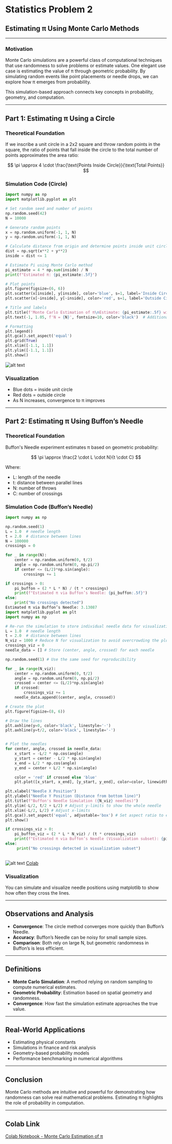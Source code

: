 # Statistics Problem 2

##  Estimating π Using Monte Carlo Methods

---

###  Motivation

Monte Carlo simulations are a powerful class of computational techniques that use randomness to solve problems or estimate values. One elegant use case is estimating the value of π through geometric probability. By simulating random events like point placements or needle drops, we can explore how π emerges from probability.

This simulation-based approach connects key concepts in probability, geometry, and computation.

---

## Part 1: Estimating π Using a Circle

###  Theoretical Foundation

If we inscribe a unit circle in a 2x2 square and throw random points in the square, the ratio of points that fall inside the circle to the total number of points approximates the area ratio:

$$
\pi \approx 4 \cdot \frac{\text{Points Inside Circle}}{\text{Total Points}}
$$

###  Simulation Code (Circle)

```python
import numpy as np
import matplotlib.pyplot as plt

# Set random seed and number of points
np.random.seed(42)
N = 10000

# Generate random points
x = np.random.uniform(-1, 1, N)
y = np.random.uniform(-1, 1, N)

# Calculate distance from origin and determine points inside unit circle
dist = np.sqrt(x**2 + y**2)
inside = dist <= 1

# Estimate Pi using Monte Carlo method
pi_estimate = 4 * np.sum(inside) / N
print(f"Estimated π: {pi_estimate:.5f}")

# Plot points
plt.figure(figsize=(6, 6))
plt.scatter(x[inside], y[inside], color='blue', s=1, label='Inside Circle')
plt.scatter(x[~inside], y[~inside], color='red', s=1, label='Outside Circle')

# Title and labels
plt.title(f'Monte Carlo Estimation of π\nEstimate: {pi_estimate:.5f} with N = {N}')
plt.text(-1, 1.05, f'N = {N}', fontsize=10, color='black')  # Additional label on plot

# Formatting
plt.legend()
plt.gca().set_aspect('equal')
plt.grid(True)
plt.xlim([-1.1, 1.1])
plt.ylim([-1.1, 1.1])
plt.show()
```
![alt text](image-8.png)
###  Visualization

- Blue dots = inside unit circle
- Red dots = outside circle
- As N increases, convergence to π improves

---

## Part 2: Estimating π Using Buffon’s Needle

###  Theoretical Foundation

Buffon's Needle experiment estimates π based on geometric probability:

$$
\pi \approx \frac{2 \cdot L \cdot N}{t \cdot C}
$$

Where:

- L: length of the needle
- t: distance between parallel lines
- N: number of throws
- C: number of crossings

###  Simulation Code (Buffon’s Needle)

```python
import numpy as np

np.random.seed(1)
L = 1.0  # needle length
t = 2.0  # distance between lines
N = 100000
crossings = 0

for _ in range(N):
    center = np.random.uniform(0, t/2)
    angle = np.random.uniform(0, np.pi/2)
    if center <= (L/2)*np.sin(angle):
        crossings += 1

if crossings > 0:
    pi_buffon = (2 * L * N) / (t * crossings)
    print(f"Estimated π via Buffon’s Needle: {pi_buffon:.5f}")
else:
    print("No crossings detected")
Estimated π via Buffon’s Needle: 3.13087
import matplotlib.pyplot as plt
import numpy as np

# Re-run the simulation to store individual needle data for visualization
L = 1.0  # needle length
t = 2.0  # distance between lines
N_viz = 1000 # Reduce N for visualization to avoid overcrowding the plot
crossings_viz = 0
needle_data = [] # Store (center, angle, crossed) for each needle

np.random.seed(1) # Use the same seed for reproducibility

for _ in range(N_viz):
    center = np.random.uniform(0, t/2)
    angle = np.random.uniform(0, np.pi/2)
    crossed = center <= (L/2)*np.sin(angle)
    if crossed:
        crossings_viz += 1
    needle_data.append((center, angle, crossed))

# Create the plot
plt.figure(figsize=(8, 6))

# Draw the lines
plt.axhline(y=0, color='black', linestyle='-')
plt.axhline(y=t/2, color='black', linestyle='-')


# Plot the needles
for center, angle, crossed in needle_data:
    x_start = -L/2 * np.cos(angle)
    y_start = center - L/2 * np.sin(angle)
    x_end = L/2 * np.cos(angle)
    y_end = center + L/2 * np.sin(angle)

    color = 'red' if crossed else 'blue'
    plt.plot([x_start, x_end], [y_start, y_end], color=color, linewidth=0.5)

plt.xlabel("Needle X Position")
plt.ylabel("Needle Y Position (Distance from bottom line)")
plt.title(f"Buffon's Needle Simulation ({N_viz} needles)")
plt.ylim(-L/2, t/2 + L/2) # Adjust y-limits to show the whole needle
plt.xlim(-L/2, L/2) # Adjust x-limits
plt.gca().set_aspect('equal', adjustable='box') # Set aspect ratio to equal
plt.show()

if crossings_viz > 0:
    pi_buffon_viz = (2 * L * N_viz) / (t * crossings_viz)
    print(f"Estimated π via Buffon’s Needle (Visualization subset): {pi_buffon_viz:.5f}")
else:
     print("No crossings detected in visualization subset")
    
```
![alt text](image-7.png)
[Colab](https://colab.research.google.com/drive/1rfh9ZDpudMXHFwhg35HDeX2MsgLWHjk2?usp=sharing)
###  Visualization

You can simulate and visualize needle positions using matplotlib to show how often they cross the lines.

---

##  Observations and Analysis

- **Convergence**: The circle method converges more quickly than Buffon’s Needle.
- **Accuracy**: Buffon’s Needle can be noisy for small sample sizes.
- **Comparison**: Both rely on large N, but geometric randomness in Buffon’s is less efficient.

---

##  Definitions

- **Monte Carlo Simulation**: A method relying on random sampling to compute numerical estimates.
- **Geometric Probability**: Estimation based on spatial geometry and randomness.
- **Convergence**: How fast the simulation estimate approaches the true value.

---

##  Real-World Applications

- Estimating physical constants
- Simulations in finance and risk analysis
- Geometry-based probability models
- Performance benchmarking in numerical algorithms

---

##  Conclusion

Monte Carlo methods are intuitive and powerful for demonstrating how randomness can solve real mathematical problems. Estimating π highlights the role of probability in computation.

---

##  Colab Link

[Colab Notebook - Monte Carlo Estimation of π](https://colab.research.google.com/drive/1znAW-lZiKk_-vyZjIXH0tht3CXjHO0yg?usp=sharing)


